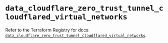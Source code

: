# `data_cloudflare_zero_trust_tunnel_cloudflared_virtual_networks`

Refer to the Terraform Registry for docs: [`data_cloudflare_zero_trust_tunnel_cloudflared_virtual_networks`](https://registry.terraform.io/providers/cloudflare/cloudflare/5.6.0/docs/data-sources/zero_trust_tunnel_cloudflared_virtual_networks).
